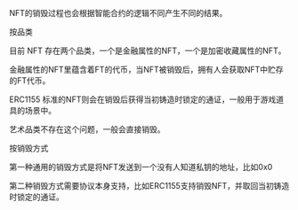NFT的销毁过程也会根据智能合约的逻辑不同产生不同的结果。

按品类

目前 NFT 存在两个品类，一个是金融属性的NFT，一个是加密收藏属性的NFT。

金融属性的NFT里蕴含着FT的代币，当NFT被销毁后，拥有人会获取NFT中贮存的FT代币。

ERC1155 标准的NFT则会在销毁后获得当初铸造时锁定的通证，一般用于游戏道具的场景中。

艺术品类不存在这个问题，一般会直接销毁。

按销毁方式

第一种通用的销毁方式是将NFT发送到一个没有人知道私钥的地址，比如0x0

第二种销毁方式需要协议本身支持，比如ERC1155支持销毁NFT，并取回当初铸造时锁定的通证。